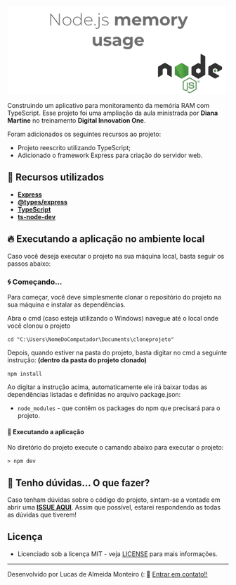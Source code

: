 ![Preview](https://github.com/lucasdealmeidadev/node_hardware/blob/master/banner.png?raw=true)

Construindo um aplicativo para monitoramento da memória RAM com TypeScript. Esse projeto foi uma ampliação da aula ministrada por **Diana Martine** no treinamento **Digital Innovation One**.

Foram adicionados os seguintes recursos ao projeto:

- Projeto reescrito utilizando TypeScript;
- Adicionado o framework Express para criação do servidor web.

## 🚀 Recursos utilizados

* **[Express](https://expressjs.com/pt-br/)**
* **[@types/express](https://www.npmjs.com/package/@types/express)**
* **[TypeScript](https://www.typescriptlang.org/)**
* **[ts-node-dev](https://www.npmjs.com/package/ts-node-dev)**

## 🔥 Executando a aplicação no ambiente local

Caso você deseja executar o projeto na sua máquina local, basta seguir os passos abaixo:

### 🌀 Começando... 

Para começar, você deve simplesmente clonar o repositório do projeto na sua máquina e instalar as dependências.

Abra o cmd (caso esteja utilizando o Windows) navegue até o local onde você clonou o projeto

```
cd "C:\Users\NomeDoComputador\Documents\cloneprojeto"
```

Depois, quando estiver na pasta do projeto, basta digitar no cmd a seguinte instrução: **(dentro da pasta do projeto clonado)**

```
npm install
```

Ao digitar a instrução acima, automaticamente ele irá baixar todas as dependências listadas e definidas no arquivo package.json:

* `node_modules` - que contêm os packages do npm que precisará para o projeto.

#### 💨 Executando a aplicação 

No diretório do projeto execute o camando abaixo para executar o projeto:

```
> npm dev
```

## 🚩 Tenho dúvidas... O que fazer? 

Caso tenham dúvidas sobre o código do projeto, sintam-se a vontade em abrir uma **[ISSUE AQUI](https://github.com/lucasdealmeidadev/node_hardware/issues)**. Assim que possível, estarei respondendo as todas as dúvidas que tiverem!

## Licença

* Licenciado sob a licença MIT - veja [LICENSE](https://github.com/lucasdealmeidadev/node_hardware/blob/master/LICENSE) para mais informações.

----------

Desenvolvido por Lucas de Almeida Monteiro (:  👋  [ Entrar em contato!!](https://www.linkedin.com/in/lucas-de-almeida-monteiro)
